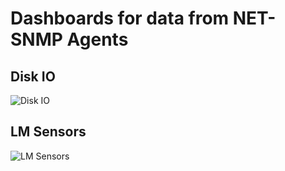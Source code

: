 # Dashboards for data from NET-SNMP Agents

## Disk IO

![Disk IO](https://user-images.githubusercontent.com/10326954/54395856-4a3a4800-46b1-11e9-8eac-6799a774aa51.png)

## LM Sensors

![LM Sensors](https://user-images.githubusercontent.com/10326954/54392442-fd05a880-46a7-11e9-8a73-385a7ad18933.png)
